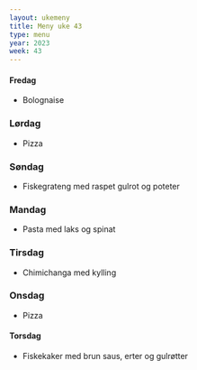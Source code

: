 ```yaml
---
layout: ukemeny
title: Meny uke 43
type: menu
year: 2023
week: 43
---
```


#### Fredag

- Bolognaise

### Lørdag

- Pizza

### Søndag

- Fiskegrateng med raspet gulrot og poteter

### Mandag

- Pasta med laks og spinat

### Tirsdag

- Chimichanga med kylling

### Onsdag

- Pizza

#### Torsdag

- Fiskekaker med brun saus, erter og gulrøtter
